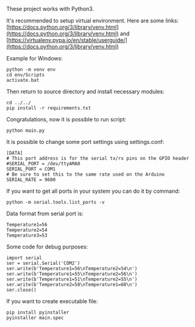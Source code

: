 These project works with Python3.

It's recommended to setup virtual environment. Here are some links:
[https://docs.python.org/3/library/venv.html](https://docs.python.org/3/library/venv.html) and 
[https://virtualenv.pypa.io/en/stable/userguide/](https://docs.python.org/3/library/venv.html)

Example for Windows:

```
python -m venv env
cd env/Scripts
activate.bat
```

Then return to source directory and install necessary modules:

```
cd ../../
pip install -r requirements.txt
```

Congratulations, now it is possible to run script:

```
python main.py
```

It is possible to change some port settings using settings.conf:

 ```
[DATA]
# This port address is for the serial tx/rx pins on the GPIO header
#SERIAL_PORT = /dev/ttyAMA0
SERIAL_PORT = COM1
# Be sure to set this to the same rate used on the Arduino
SERIAL_RATE = 9600
```

If you want to get all ports in your system you can do it by command:

 ```
python -m serial.tools.list_ports -v
 ```
 
Data format from serial port is:
```
Temperature1=56
Temperature2=54
Temperature3=53
```
 
Some code for debug purposes:
```
import serial
ser = serial.Serial('COM2')
ser.write(b'Temperature1=56\nTemperature2=54\n')
ser.write(b'Temperature1=55\nTemperature2=56\n')
ser.write(b'Temperature1=51\nTemperature2=55\n')
ser.write(b'Temperature2=58\nTemperature1=60\n')
ser.close()   
```

If you want to create executable file:
```
pip install pyinstaller
pyinstaller main.spec
```
